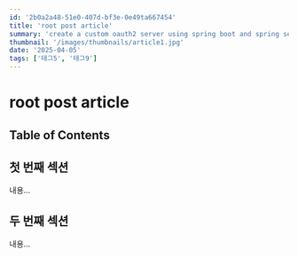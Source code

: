 ```yaml
---
id: '2b0a2a48-51e0-407d-bf3e-0e49ta667454'
title: 'root post article'
summary: 'create a custom oauth2 server using spring boot and spring security'
thumbnail: '/images/thumbnails/article1.jpg'
date: '2025-04-05'
tags: ['태그5', '태그9']
---
```


# root post article

## Table of Contents

<!-- toc -->

## 첫 번째 섹션

내용...

## 두 번째 섹션

내용...
